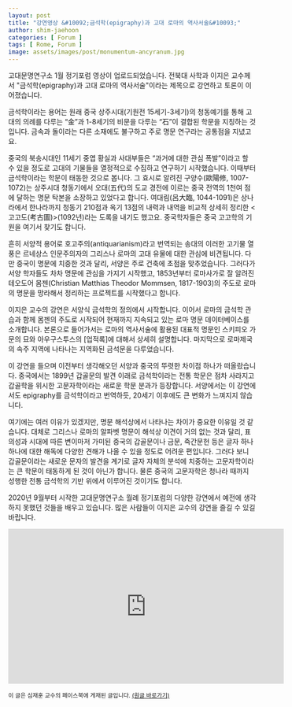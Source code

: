 ```yaml
---
layout: post
title: "강연영상 &#10092;금석학(epigraphy)과 고대 로마의 역사서술&#10093;"
author: shim-jaehoon
categories: [ Forum ]
tags: [ Rome, Forum ]
image: assets/images/post/monumentum-ancyranum.jpg
---
```


고대문명연구소 1월 정기포럼 영상이 업로드되었습니다. 전북대 사학과 이지은 교수께서 "금석학(epigraphy)과 고대 로마의 역사서술"이라는 제목으로 강연하고 토론이 이어졌습니다.

금석학이라는 용어는 원래 중국 상주시대(기원전 15세기-3세기)의 청동예기를 통해 고대의 의례를 다루는 “金”과 1-8세기의 비문을 다루는 “石”이 결합된 학문을 지칭하는 것입니다. 금속과 돌이라는 다른 소재에도 불구하고 주로 명문 연구라는 공통점을 지녔고요.

중국의 북송시대인 11세기 중엽 황실과 사대부들은 “과거에 대한 관심 폭발”이라고 할 수 있을 정도로 고대의 기물들을 열정적으로 수집하고 연구하기 시작했습니다. 이때부터 금석학이라는 학문이 태동한 것으로 봅니다. 그 효시로 알려진 구양수(歐陽修, 1007-1072)는 상주시대 청동기에서 오대(五代)의 도교 경전에 이르는 중국 전역의 1천여 점에 달하는 명문 탁본을 소장하고 있었다고 합니다. 여대림(呂大臨, 1044-1091)은 상나라에서 한나라까지 청동기 210점과 옥기 13점의 내력과 내역을 비교적 상세히 정리한 <고고도(考古圖)>(1092년)라는 도록을 내기도 했고요. 중국학자들은 중국 고고학의 기원을 여기서 찾기도 합니다.

흔히 서양적 용어로 호고주의(antiquarianism)라고 번역되는 송대의 이러한 고기물 열풍은 르네상스 인문주의자의 그리스나 로마의 고대 유물에 대한 관심에 비견됩니다. 다만 중국이 명문에 치중한 것과 달리, 서양은 주로 건축에 초점을 맞추었습니다. 그러다가 서양 학자들도 차차 명문에 관심을 가지기 시작했고, 1853년부터 로마사가로 잘 알려진 테오도어 몸젠(Christian Matthias Theodor Mommsen, 1817-1903)의 주도로 로마의 명문을 망라해서 정리하는 프로젝트를 시작했다고 합니다.

이지은 교수의 강연은 서양식 금석학의 정의에서 시작합니다. 이어서 로마의 금석학 관습과 함께 몸젠의 주도로 시작되어 현재까지 지속되고 있는 로마 명문 데이터베이스를 소개합니다. 본론으로 들어가서는 로마의 역사서술에 활용된 대표적 명문인 스키피오 가문의 묘와 아우구스투스의 [업적록]에 대해서 상세히 설명합니다. 마지막으로 로마제국의 속주 지역에 나타나는 지역화된 금석문을 다루었습니다.

이 강연을 들으며 이전부터 생각해오던 서양과 중국의 뚜렷한 차이점 하나가 떠올랐습니다. 중국에서는 1899년 갑골문의 발견 이래로 금석학이라는 전통 학문은 점차 사라지고 갑골학을 위시한 고문자학이라는 새로운 학문 분과가 등장합니다. 서양에서는 이 강연에서도 epigraphy를 금석학이라고 번역하듯, 20세기 이후에도 큰 변화가 느껴지지 않습니다.

여기에는 여러 이유가 있겠지만, 명문 해석상에서 나타나는 차이가 중요한 이유일 것 같습니다. 대체로 그리스나 로마의 알파벳 명문이 해석상 이견이 거의 없는 것과 달리, 표의성과 시대에 따른 변이마저 가미된 중국의 갑골문이나 금문, 죽간문헌 등은 글자 하나하나에 대한 해독에 다양한 견해가 나올 수 있을 정도로 어려운 편입니다. 그러다 보니 갑골문이라는 새로운 문자의 발견을 계기로 글자 자체의 분석에 치중하는 고문자학이라는 큰 학문이 태동하게 된 것이 아닌가 합니다. 물론 중국의 고문자학은 청나라 때까지 성행한 전통 금석학의 기반 위에서 이루어진 것이기도 합니다.

2020년 9월부터 시작한 고대문명연구소 월례 정기포럼의 다양한 강연에서 예전에 생각하지 못했던 것들을 배우고 있습니다. 많은 사람들이 이지은 교수의 강연을 즐길 수 있길 바랍니다.


<iframe width="560" height="315" src="https://www.youtube.com/embed/H-0snFUfM3M" title="YouTube video player" frameborder="0" allow="accelerometer; autoplay; clipboard-write; encrypted-media; gyroscope; picture-in-picture; web-share" allowfullscreen></iframe>


<span class="text-muted"><small>
이 글은 심재훈 교수의 페이스북에 게재된 글입니다. <a href="https://www.facebook.com/jaehoon.shim.399/posts/pfbid02hpamNfFoJw1TXpjW2MdoaiCbL6X81MuLxXSyZEM8G7dBrCG2t9R6AxHcrwfD2Qil" target="_blank">(원글 바로가기)</a>
</small></span>
